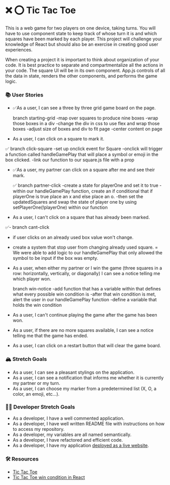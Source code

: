 # ❌ ⭕️ Tic Tac Toe

This is a web game for two players on one device, taking turns. You will have to use component state to keep track of whose turn it is and which squares have been marked by each player. This project will challenge your knowledge of React but should also be an exercise in creating good user experiences.

When creating a project it is important to think about organization of your code. It is best practice to separate and compartmentalize all the actions in your code. The square UI will be in its own component. App.js controls of all the data in state, renders the other components, and performs the game logic.

### 📚 User Stories

- ✅As a user, I can see a three by three grid game board on the page.

  branch starting-grid
  -map over squares to produce nine boxes
  -wrap those boxes in a div
  -change the div in css to use flex and wrap those boxes
  -adjust size of boxes and div to fit page
  -center content on page

- As a user, I can click on a square to mark it.

✅ branch click-square
-set up onclick event for Square
-onclick will trigger a function called handleGamePlay that will place a symbol or emoji in the box clicked.
-link our function to our square.js file with a prop

- ✅As a user, my partner can click on a square after me and see their mark.

  ✅ branch partner-click
  -create a state for playerOne and set it to true
  -within our handleGamePlay function, create an if conditional that if playerOne is true place an x and else place an o.
  -then set the updatedSquares and swap the state of player one by using setPlayerOne(!playerOne) within our function

- As a user, I can't click on a square that has already been marked.

✅- branch cant-click

- if user clicks on an already used box value won't change.
- create a system that stop user from changing already used square.
  = We were able to add logic to our handleGamePlay that only allowed the symbol to be input if the box was empty.

- As a user, when either my partner or I win the game (three squares in a row: horizontally, vertically, or diagonally) I can see a notice telling me which player won.

  branch win-notice
  -add function that has a variable within that defines what every possible win condition is
  -after that win condition is met, alert the user in our handleGamePlay function
  -define a variable that holds the win condition

- As a user, I can't continue playing the game after the game has been won.
- As a user, if there are no more squares available, I can see a notice telling me that the game has ended.
- As a user, I can click on a restart button that will clear the game board.

### 🏔 Stretch Goals

- As a user, I can see a pleasant stylings on the application.
- As a user, I can see a notification that informs me whether it is currently my partner or my turn.
- As a user, I can choose my marker from a predetermined list (X, O, a color, an emoji, etc...).

### 👩‍💻 Developer Stretch Goals

- As a developer, I have a well commented application.
- As a developer, I have well written README file with instructions on how to access my repository.
- As a developer, my variables are all named semantically.
- As a developer, I have refactored and efficient code.
- As a developer, I have my application [deployed as a live website](https://render.com/docs/deploy-create-react-app).

### 🛠 Resources

- [Tic Tac Toe](https://en.wikipedia.org/wiki/Tic-tac-toe)
- [Tic Tac Toe win condition in React](https://forum.freecodecamp.org/t/need-help-understanding-react-tic-tac-toe-winner-function/137840)
